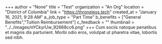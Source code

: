 +++
author = "None"
title = "Test"
organization = "An Org"
location = "District of Columbia"
link = "https://throneless.tech"
created_at = "January 16, 2021, 9:28 AM"
a_job_type = "Part Time"
b_benefits = ["General Benefits","Tuition Reimbursement"]
c_feedback = ""
thumbnail = "../../images/nYCkyrUw_92668cc6.png"
+++
Cum sociis natoque penatibus et magnis dis parturient. Morbi odio eros, volutpat ut pharetra vitae, lobortis sed nibh.